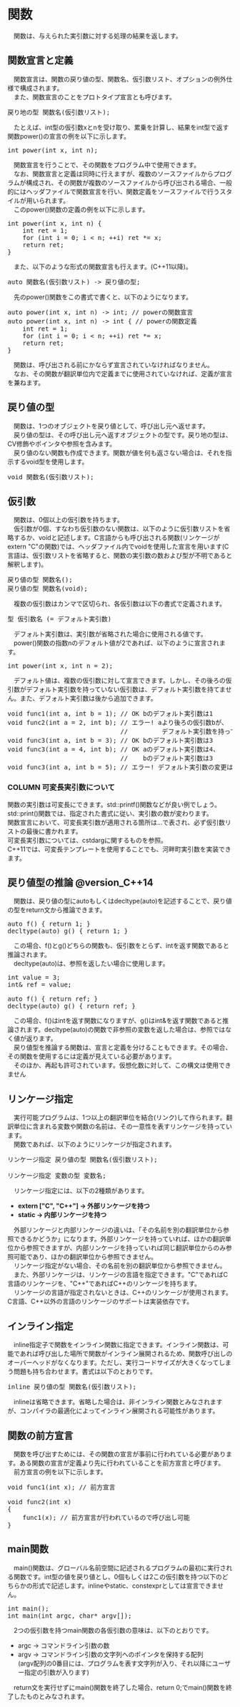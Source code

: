 # 関数
　関数は、与えられた実引数に対する処理の結果を返します。<br>

## 関数宣言と定義
　関数宣言は、関数の戻り値の型、関数名、仮引数リスト、オプションの例外仕様で構成されます。<br>
　また、関数宣言のことをプロトタイプ宣言とも呼びます。<br>

<pre>
戻り地の型 関数名(仮引数リスト);
</pre>

　たとえば、int型の仮引数xとnを受け取り、累乗を計算し、結果をint型で返す関数power()の宣言の例を以下に示します。<br>

<pre>
int power(int x, int n);
</pre>

　関数宣言を行うことで、その関数をプログラム中で使用できます。<br>
　なお、関数宣言と定義は同時に行えますが、複数のソースファイルからプログラムが構成され、その関数が複数のソースファイルから呼び出される場合、一般的にはヘッダファイルで関数宣言を行い、関数定義をソースファイルで行うスタイルが用いられます。<br>
　このpower()関数の定義の例を以下に示します。<br>

<pre>
int power(int x, int n) {
    int ret = 1;
    for (int i = 0; i < n; ++i) ret *= x;
    return ret;
}
</pre>

　また、以下のような形式の関数宣言も行えます。(C++11以降)。

<pre>
auto 関数名(仮引数リスト) -> 戻り値の型;
</pre>

　先のpower()関数をこの書式で書くと、以下のようになります。<br>

<pre>
auto power(int x, int n) -> int; // powerの関数宣言
auto power(int x, int n) -> int { // powerの関数定義
    int ret = 1;
    for (int i = 0; i < n; ++i) ret *= x;
    return ret;
}
</pre>

　関数は、呼び出される前にかならず宣言されていなければなりません。<br>
　なお、その関数が翻訳単位内で定義までに使用されていなければ、定義が宣言を兼ねます。<br>

## 戻り値の型
　関数は、1つのオブジェクトを戻り値として、呼び出し元へ返せます。<br>
　戻り値の型は、その呼び出し元へ返すオブジェクトの型です。戻り地の型は、CV修飾やポインタや参照を含みます。<br>
　戻り値のない関数も作成できます。関数が値を何も返さない場合は、それを指示するvoid型を使用します。<br>

<pre>
void 関数名(仮引数リスト);
</pre>

## 仮引数
　関数は、0個以上の仮引数を持ちます。<br>
　仮引数が0個、すなわち仮引数のない関数は、以下のように仮引数リストを省略するか、voidと記述します。C言語からも呼び出される関数(リンケージがextern "C"の関数)では、ヘッダファイル内でvoidを使用した宣言を用います(C言語は、仮引数リストを省略すると、関数の実引数の数および型が不明であると解釈します)。<br>

<pre>
戻り値の型 関数名();
戻り値の型 関数名(void);
</pre>

　複数の仮引数はカンマで区切られ、各仮引数は以下の書式で定義されます。<br>

<pre>
型 仮引数名 (= デフォルト実引数)
</pre>

　デフォルト実引数は、実引数が省略された場合に使用される値です。<br>
　power()関数の指数nのデフォルト値が2であれば、以下のように宣言されます。<br>

<pre>
int power(int x, int n = 2);
</pre>

　デフォルト値は、複数の仮引数に対して宣言できます。しかし、その後ろの仮引数がデフォルト実引数を持っていない仮引数は、デフォルト実引数を持てません。また、デフォルト実引数は後から追加できます。<br>

<pre>
void func1(int a, int b = 1); // OK bのデフォルト実引数は1
void func2(int a = 2, int b); // エラー! aより後ろの仮引数bが、
                              //         デフォルト実引数を持っていない
void func3(int a, int b = 3); // OK bのデフォルト実引数は3
void func3(int a = 4, int b); // OK aのデフォルト実引数は4、
                              //    bのデフォルト実引数は3
void func3(int a, int b = 5); // エラー! デフォルト実引数の変更はできない
</pre>

### COLUMN 可変長実引数について
関数の実引数は可変長にできます。std::printf()関数などが良い例でしょう。std::print()関数では、指定された書式に従い、実引数の数が変わります。<br>
関数宣言において、可変長実引数が適用される箇所は...で表され、必ず仮引数リストの最後に書かれます。<br>
可変長実引数については、cstdargに関するものを参照。<br>
C++11では、可変長テンプレートを使用することでも、河畔町実引数を実装できます。<br>

## 戻り値型の推論 @version_C++14
　関数は、戻り値の型にautoもしくはdecltype(auto)を記述することで、戻り値の型をreturn文から推論できます。<br>

<pre>
auto f() { return 1; }
decltype(auto) g() { return 1; }
</pre>

　この場合、f()とg()どちらの関数も、仮引数をとらず、intを返す関数であると推論されます。<br>
　decltype(auto)は、参照を返したい場合に使用します。<br>

<pre>
int value = 3;
int& ref = value;

auto f() { return ref; }
decltype(auto) g() { return ref; }
</pre>

　この場合、f()はintを返す関数になりますが、g()はint&を返す関数であると推論されます。decltype(auto)の関数で非参照の変数を返した場合は、参照ではなく値が返ります。<br>
　戻り値型を推論する関数は、宣言と定義を分けることもできます。その場合、その関数を使用するには定義が見えている必要があります。<br>
　そのほか、再起も許可されています。仮想化数に対して、この構文は使用できません<br>

## リンケージ指定
　実行可能プログラムは、1つ以上の翻訳単位を結合(リンク)して作られます。翻訳単位に含まれる変数や関数の名前は、その一意性を表すリンケージを持っています。<br>
　関数であれば、以下のようにリンケージが指定されます。<br>

<pre>
リンケージ指定 戻り値の型 関数名(仮引数リスト);

リンケージ指定 変数の型 変数名;
</pre>

　リンケージ指定には、以下の2種類があります。<br>

* **extern ["C", "C++"] → 外部リンケージを持つ**
* **static              → 内部リンケージを持つ**

　外部リンケージと内部リンケージの違いは、「その名前を別の翻訳単位から参照できるかどうか」になります。外部リンケージを持っていれば、ほかの翻訳単位から参照できますが、内部リンケージを持っていれば同じ翻訳単位からのみ参照可能であり、ほかの翻訳単位から参照できません。<br>
　リンケージ指定がない場合、その名前を別の翻訳単位から参照できません。<br>
　また、外部リンケージは、リンケージの言語を指定できます。"C"であればC言語のリンケージを、"C++"であればC++のリンケージを持ちます。<br>
　リンケージの言語が指定されないときは、C++のリンケージが使用されます。C言語、C++以外の言語のリンケージのサポートは実装依存です。<br>

## インライン指定
　inline指定子で関数をインライン関数に指定できます。インライン関数は、可能であれば呼び出した場所で関数がインライン展開されるため、関数呼び出しのオーバーヘッドがなくなります。ただし、実行コードサイズが大きくなってしまう問題も持ち合わせます。書式は以下のとおりです。<br>

<pre>
inline 戻り値の型 関数名(仮引数リスト);
</pre>

　inlineは省略できます。省略した場合は、非インライン関数とみなされますが、コンパイラの最適化によってインライン展開される可能性があります。<br>

## 関数の前方宣言
　関数を呼び出すためには、その関数の宣言が事前に行われている必要があります。ある関数の宣言が定義より先に行われていることを前方宣言と呼びます。<br>
　前方宣言の例を以下に示します。<br>

<pre>
void func1(int x); // 前方宣言

void func2(int x)
{
    func1(x); // 前方宣言が行われているので呼び出し可能
}
</pre>

## main関数
　main()関数は、グローバル名前空間に記述されるプログラムの最初に実行される関数です。int型の値を戻り値とし、0個もしくは2この仮引数を持つ以下のどちらかの形式で記述します。inlineやstatic、constexprとしては宣言できません。<br>

<pre>
int main();
int main(int argc, char* argv[]);
</pre>

　2つの仮引数を持つmain関数の各仮引数の意味は、以下のとおりです。<br>

* argc → コマンドライン引数の数
* argv → コマンドライン引数の文字列へのポインタを保持する配列<br>
 (argv配列の0番目には、プログラムを表す文字列が入り、それ以降にユーザー指定の引数が入ります)<br>

　return文を実行せずにmain()関数を終了した場合、return 0;でmain()関数を終了したものとみなされます。<br>

